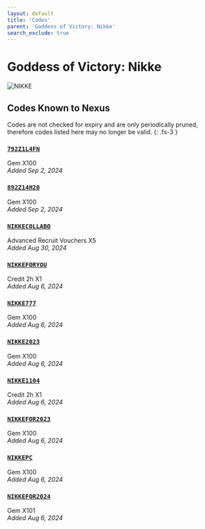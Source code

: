 ```yaml
---
layout: default
title: 'Codes'
parent: 'Goddess of Victory: Nikke'
search_exclude: true
---
```


# Goddess of Victory: Nikke

![NIKKE](https://cdn.discordapp.com/emojis/1270446040415207535.png)

## Codes Known to Nexus

Codes are not checked for expiry and are only periodically pruned, therefore codes listed here may no longer be valid.
{: .fs-3 }

### [`792Z1L4FN`](https://clipboard.nexus-codes.app/?copy=792Z1L4FN)

Gem X100<br />*Added Sep 2, 2024*

### [`892Z14H20`](https://clipboard.nexus-codes.app/?copy=892Z14H20)

Gem X100<br />*Added Sep 2, 2024*

### [`NIKKECOLLABO`](https://clipboard.nexus-codes.app/?copy=NIKKECOLLABO)

Advanced Recruit Vouchers X5<br />*Added Aug 30, 2024*

### [`NIKKEFORYOU`](https://clipboard.nexus-codes.app/?copy=NIKKEFORYOU)

Credit 2h X1<br />*Added Aug 6, 2024*

### [`NIKKE777`](https://clipboard.nexus-codes.app/?copy=NIKKE777)

Gem X100<br />*Added Aug 6, 2024*

### [`NIKKE2023`](https://clipboard.nexus-codes.app/?copy=NIKKE2023)

Gem X100<br />*Added Aug 6, 2024*

### [`NIKKE1104`](https://clipboard.nexus-codes.app/?copy=NIKKE1104)

Credit 2h X1<br />*Added Aug 6, 2024*

### [`NIKKEFOR2023`](https://clipboard.nexus-codes.app/?copy=NIKKEFOR2023)

Gem X100<br />*Added Aug 6, 2024*

### [`NIKKEPC`](https://clipboard.nexus-codes.app/?copy=NIKKEPC)

Gem X100<br />*Added Aug 6, 2024*

### [`NIKKEFOR2024`](https://clipboard.nexus-codes.app/?copy=NIKKEFOR2024)

Gem X101<br />*Added Aug 6, 2024*